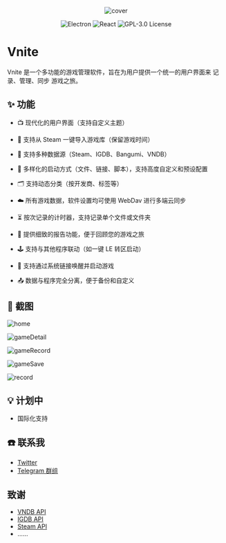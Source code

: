 <p align="center">
  <img src="https://img.timero.xyz/i/2024/12/09/67569c2a322be.png" alt="cover">
</p>

<p align="center">
  <img src="https://img.shields.io/badge/Electron-47848F?style=for-the-badge&logo=electron&logoColor=white" alt="Electron">
  <img src="https://img.shields.io/badge/React-61DAFB?style=for-the-badge&logo=react&logoColor=black" alt="React">
  <img src="https://img.shields.io/badge/License-GPL%203.0-blue.svg?style=for-the-badge&logo=gnu&logoColor=white" alt="GPL-3.0 License">
</p>

# Vnite

Vnite 是一个多功能的游戏管理软件，旨在为用户提供一个统一的用户界面来 记录、管理、同步 游戏之旅。

## ✨ 功能

- 📺 现代化的用户界面（支持自定义主题）

- 🔌 支持从 Steam 一键导入游戏库（保留游戏时间）

- 🔎 支持多种数据源（Steam、IGDB、Bangumi、VNDB）

- 👾 多样化的启动方式（文件、链接、脚本），支持高度自定义和预设配置

- 🗂️ 支持动态分类（按开发商、标签等）

- ☁️ 所有游戏数据，软件设置均可使用 WebDav 进行多端云同步

- ⏳ 按次记录的计时器，支持记录单个文件或文件夹

- 📃 提供细致的报告功能，便于回顾您的游戏之旅

- 🕹️ 支持与其他程序联动（如一键 LE 转区启动）

- 🔗 支持通过系统链接唤醒并启动游戏

- 📤 数据与程序完全分离，便于备份和自定义

## 📸 截图

![home](https://img.timero.xyz/i/2024/12/09/6756a383367c8.png)

![gameDetail](https://img.timero.xyz/i/2024/12/09/6756a39448b3c.png)

![gameRecord](https://img.timero.xyz/i/2024/12/09/6756a3c29eb47.png)

![gameSave](https://img.timero.xyz/i/2024/12/09/6756a3b85e3ab.png)

![record](https://img.timero.xyz/i/2024/12/09/6756a3aadaf97.png)

## 💡 计划中

- 国际化支持

## ☎️ 联系我

- [Twitter](https://x.com/ximu3_)
- [Telegram 群组](https://t.me/+d65-R_xRx1JlYWZh)

## 致谢

- [VNDB API](https://api.vndb.org/kana)
- [IGDB API](https://www.igdb.com/api)
- [Steam API](https://partner.steamgames.com/doc/api)
- ……
